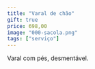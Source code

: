 ```yaml
---
title: "Varal de chão"
gift: true
price: 698,00
image: "000-sacola.png"
tags: ["serviço"]
---
```


Varal com pés, desmentável.
